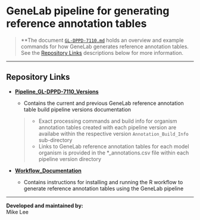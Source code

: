 # GeneLab pipeline for generating reference annotation tables  

> **The document [`GL-DPPD-7110.md`](GL-DPPD-7110_Versions/GL-DPPD-7110/GL-DPPD-7110.md) holds an overview and example commands for how GeneLab generates reference annotation tables. See the [Repository Links](#repository-links) descriptions below for more information. 

---
## Repository Links

* [**Pipeline_GL-DPPD-7110_Versions**](Pipeline_GL-DPPD-7110_Versions)

  - Contains the current and previous GeneLab reference annotation table build pipeline versions documentation
  > * Exact processing commands and build info for organism annotation tables created with each pipeline version are availabe within the respective version `Annotation_Build_Info` sub-directory
  > * Links to GeneLab reference annotation tables for each model organism is provided in the \*_annotations.csv file within each pipeline version directory

* [**Workflow_Documentation**](Workflow_Documentation)

  - Contains instructions for installing and running the R workflow to generate reference annotation tables using the GeneLab pipeline  

---

**Developed and maintained by:**  
Mike Lee

